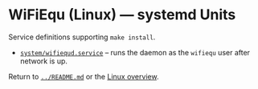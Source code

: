# WiFiEqu (Linux) — systemd Units

Service definitions supporting `make install`.

- [`system/wifiequd.service`](system/wifiequd.service) – runs the daemon as the `wifiequ` user after network is up.

Return to [`../README.md`](../README.md) or the [Linux overview](../../README.md).
